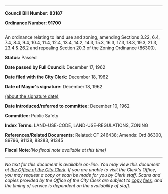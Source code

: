

********

**Council Bill Number: 83187**
   
**Ordinance Number: 91700**
********

 An ordinance relating to land use and zoning, amending Sections 3.22, 6.4, 7.4, 8.4, 9.4, 10.4, 11.4, 12.4, 13.4, 14.2, 14.3, 15.3, 16.3, 17.3, 18.3, 19.3, 21.3, 23.4 & 26.2 and repealing Section 20.3 of the Zoning Ordinance (86300).

**Status:** Passed
   
**Date passed by Full Council:** December 17, 1962
   
**Date filed with the City Clerk:** December 18, 1962
   
**Date of Mayor's signature:** December 18, 1962
   
[(about the signature date)](/~public/approvaldate.htm)
   
   
   
**Date introduced/referred to committee:** December 10, 1962
   
**Committee:** Public Safety
   
   
**Index Terms:** LAND-USE-CODE, LAND-USE-REGULATIONS, ZONING

**References/Related Documents:** Related: CF 246438; Amends: Ord 86300, 89796, 91138, 88283, 91345

**Fiscal Note:**_(No fiscal note available at this time)_
********

_No text for this document is available on-line. You may view this document at [the Office of the City Clerk](http://www.seattle.gov/leg/clerk/contactUs.htm). If you are unable to visit the Clerk's Office, you may request a copy or scan be made for you by Clerk staff. Scans and copies provided by the Office of the City Clerk are subject to [copy fees](http://clerk.seattle.gov/~public/clerkfees.htm), and the timing of service is dependent on the availability of staff._

